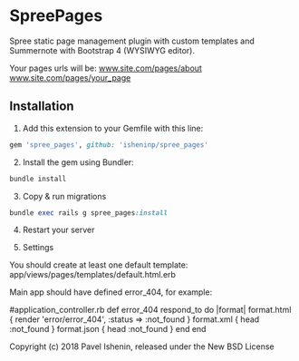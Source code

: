 # SpreePages

Spree static page management plugin with custom templates and Summernote with Bootstrap 4 (WYSIWYG editor).

Your pages urls will be:
  www.site.com/pages/about
  www.site.com/pages/your_page

## Installation

1. Add this extension to your Gemfile with this line:
  ```ruby
  gem 'spree_pages', github: 'isheninp/spree_pages'
  ```

2. Install the gem using Bundler:
  ```ruby
  bundle install
  ```

3. Copy & run migrations
  ```ruby
  bundle exec rails g spree_pages:install
  ```

4. Restart your server

5. Settings

You should create at least one default template:
app/views/pages/templates/default.html.erb

Main app should have defined error_404, for example:

#application_controller.rb
  def error_404
    respond_to do |format|
      format.html { render 'error/error_404', :status => :not_found }
      format.xml  { head :not_found }
      format.json { head :not_found }
    end
  end

  
Copyright (c) 2018 Pavel Ishenin, released under the New BSD License
